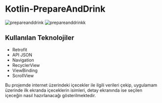 # Kotlin-PrepareAndDrink


![prepareanddrink](https://user-images.githubusercontent.com/88456285/204865580-48332d0f-2eed-4d55-b406-165234f8f54b.jpg)
![prepareanddrinkk](https://user-images.githubusercontent.com/88456285/204865729-fd2aeb49-691e-4200-8183-c02c8c30ea93.jpg)

## Kullanılan Teknolojiler

- Retrofit
- API JSON
- Navigation
- RecyclerView
- ViewBinding
- ScrollView

Bu projemde internet üzerindeki içecekler ile ilgili verileri çekip, uygulamam üzerinde ilk ekranda içeceklerin isimleri, detay ekranında ise seçilen içeceğin nasıl hazırlanacağı gösterilmektedir.


